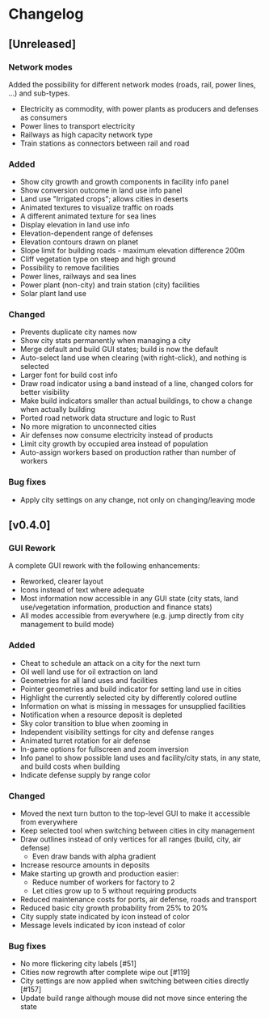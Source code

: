 # Changelog

## [Unreleased]

### Network modes

Added the possibility for different network modes (roads, rail, power lines, ...) and sub-types.
* Electricity as commodity, with power plants as producers and defenses as consumers
* Power lines to transport electricity
* Railways as high capacity network type
* Train stations as connectors between rail and road

### Added

* Show city growth and growth components in facility info panel
* Show conversion outcome in land use info panel
* Land use "Irrigated crops"; allows cities in deserts
* Animated textures to visualize traffic on roads
* A different animated texture for sea lines
* Display elevation in land use info
* Elevation-dependent range of defenses
* Elevation contours drawn on planet
* Slope limit for building roads - maximum elevation difference 200m
* Cliff vegetation type on steep and high ground
* Possibility to remove facilities
* Power lines, railways and sea lines
* Power plant (non-city) and train station (city) facilities
* Solar plant land use


### Changed

* Prevents duplicate city names now
* Show city stats permanently when managing a city
* Merge default and build GUI states; build is now the default
* Auto-select land use when clearing (with right-click), and nothing is selected
* Larger font for build cost info
* Draw road indicator using a band instead of a line, changed colors for better visibility
* Make build indicators smaller than actual buildings, to chow a change when actually building
* Ported road network data structure and logic to Rust
* No more migration to unconnected cities
* Air defenses now consume electricity instead of products
* Limit city growth by occupied area instead of population
* Auto-assign workers based on production rather than number of workers

### Bug fixes

* Apply city settings on any change, not only on changing/leaving mode

## [v0.4.0]

### GUI Rework

A complete GUI rework with the following enhancements:

* Reworked, clearer layout
* Icons instead of text where adequate
* Most information now accessible in any GUI state (city stats, land use/vegetation information, production and finance stats)
* All modes accessible from everywhere (e.g. jump directly from city management to build mode)

### Added

* Cheat to schedule an attack on a city for the next turn
* Oil well land use for oil extraction on land
* Geometries for all land uses and facilities
* Pointer geometries and build indicator for setting land use in cities
* Highlight the currently selected city by differently colored outline
* Information on what is missing in messages for unsupplied facilities
* Notification when a resource deposit is depleted
* Sky color transition to blue when zooming in
* Independent visibility settings for city and defense ranges
* Animated turret rotation for air defense
* In-game options for fullscreen and zoom inversion
* Info panel to show possible land uses and facility/city stats, in any state, and build costs when building
* Indicate defense supply by range color

### Changed

* Moved the next turn button to the top-level GUI to make it accessible from everywhere
* Keep selected tool when switching between cities in city management
* Draw outlines instead of only vertices for all ranges (build, city, air defense)
  * Even draw bands with alpha gradient
* Increase resource amounts in deposits
* Make starting up growth and production easier:
  * Reduce number of workers for factory to 2
  * Let cities grow up to 5 without requiring products
* Reduced maintenance costs for ports, air defense, roads and transport
* Reduced basic city growth probability from 25% to 20%
* City supply state indicated by icon instead of color
* Message levels indicated by icon instead of color

### Bug fixes

* No more flickering city labels [#51]
* Cities now regrowth after complete wipe out [#119]
* City settings are now applied when switching between cities directly [#157]
* Update build range although mouse did not move since entering the state
